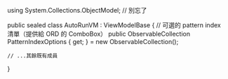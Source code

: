 using System.Collections.ObjectModel; // 別忘了

public sealed class AutoRunVM : ViewModelBase
{
    // 可選的 pattern index 清單（提供給 ORD 的 ComboBox）
    public ObservableCollection<int> PatternIndexOptions { get; }
        = new ObservableCollection<int>();

    // ...其餘既有成員
}